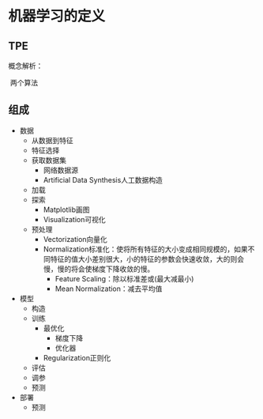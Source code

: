 # 机器学习的定义

## TPE

概念解析：

​	两个算法

## 组成

- 数据
  - 从数据到特征
  - 特征选择
  - 获取数据集
    - 网络数据源
    - Artificial Data Synthesis人工数据构造
  - 加载
  - 探索
    - Matplotlib画图
    - Visualization可视化
  - 预处理
    - Vectorization向量化
    - Normalization标准化：使将所有特征的大小变成相同规模的，如果不同特征的值大小差别很大，小的特征的参数会快速收敛，大的则会慢，慢的将会使梯度下降收敛的慢。
      - Feature Scaling：除以标准差或(最大减最小)
      - Mean Normalization：减去平均值
- 模型
  - 构造
  - 训练
    - 最优化
      - 梯度下降
      - 优化器
    - Regularization正则化
  - 评估
  - 调参
  - 预测
- 部署
  - 预测